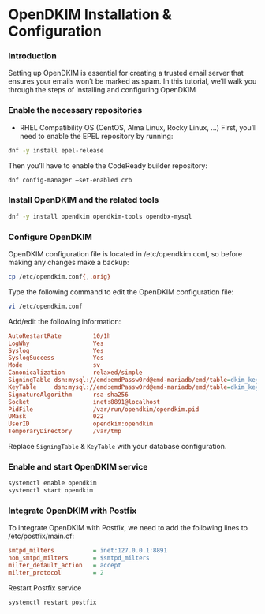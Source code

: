 OpenDKIM Installation & Configuration
=====================================
### Introduction

Setting up OpenDKIM is essential for creating a trusted email server that ensures your emails won’t be marked as spam. In this tutorial, we’ll walk you through the steps of installing and configuring OpenDKIM

### Enable the necessary repositories
* RHEL Compatibility OS (CentOS, Alma Linux, Rocky Linux, ...)
First, you’ll need to enable the EPEL repository by running:
```sh
dnf -y install epel-release
```

Then you’ll have to enable the CodeReady builder repository:
```sh
dnf config-manager –set-enabled crb
```

### Install OpenDKIM and the related tools
```sh
dnf -y install opendkim opendkim-tools opendbx-mysql
```

### Configure OpenDKIM
OpenDKIM configuration file is located in /etc/opendkim.conf, so before making any changes make a backup:
```sh
cp /etc/opendkim.conf{,.orig}
```

Type the following command to edit the OpenDKIM configuration file:
```sh
vi /etc/opendkim.conf
```

Add/edit the following information:
```ini
AutoRestartRate         10/1h
LogWhy                  Yes
Syslog                  Yes
SyslogSuccess           Yes
Mode                    sv
Canonicalization        relaxed/simple
SigningTable dsn:mysql://emd:emdPassw0rd@emd-mariadb/emd/table=dkim_keys?keycol=domain?datacol=id
KeyTable     dsn:mysql://emd:emdPassw0rd@emd-mariadb/emd/table=dkim_keys?keycol=id?datacol=domain,selector,private_key
SignatureAlgorithm      rsa-sha256
Socket                  inet:8891@localhost
PidFile                 /var/run/opendkim/opendkim.pid
UMask                   022
UserID                  opendkim:opendkim
TemporaryDirectory      /var/tmp
```
Replace `SigningTable` & `KeyTable` with your database configuration.

### Enable and start OpenDKIM service
```sh
systemctl enable opendkim
systemctl start opendkim
```

### Integrate OpenDKIM with Postfix
To integrate OpenDKIM with Postfix, we need to add the following lines to /etc/postfix/main.cf:
```ini
smtpd_milters           = inet:127.0.0.1:8891
non_smtpd_milters       = $smtpd_milters
milter_default_action   = accept
milter_protocol         = 2
```

Restart Postfix service
```sh
systemctl restart postfix
```
